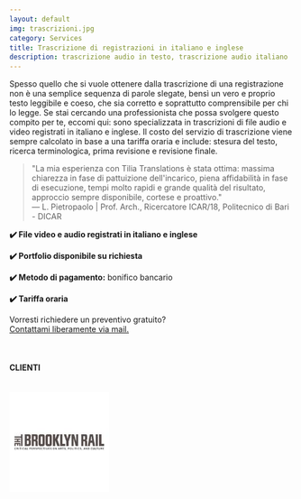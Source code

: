 ```yaml
---
layout: default
img: trascrizioni.jpg
category: Services
title: Trascrizione di registrazioni in italiano e inglese
description: trascrizione audio in testo, trascrizione audio italiano
---
```

<p>
Spesso quello che si vuole ottenere dalla trascrizione di una registrazione non è una semplice sequenza di parole slegate, bensì un vero e proprio testo leggibile e coeso, che sia corretto e soprattutto comprensibile per chi lo legge. Se stai cercando una professionista che possa svolgere questo compito per te, eccomi qui: sono specializzata in trascrizioni di file audio e video registrati in italiano e inglese. Il costo del servizio di trascrizione viene sempre calcolato in base a una tariffa oraria e include: stesura del testo, ricerca terminologica, prima revisione e revisione finale.
</p>
<blockquote>
"La mia esperienza con Tilia Translations è stata ottima: massima chiarezza in fase di pattuizione dell'incarico, piena affidabilità in fase di esecuzione, tempi molto rapidi e grande qualità del risultato, approccio sempre disponibile, cortese e proattivo."<br>
— L. Pietropaolo | Prof. Arch., Ricercatore ICAR/18, Politecnico di Bari - DICAR
</blockquote>
<p>
<strong>✔️ File video e audio registrati in italiano e inglese</strong>
</p>
<p>
<strong>✔️ Portfolio disponibile su richiesta</strong>
</p>
<p>
<strong>✔️ Metodo di pagamento:</strong> bonifico bancario
</p>
<p>
<strong>✔️ Tariffa oraria</strong>
</p>
<p>
Vorresti richiedere un preventivo gratuito? 
<br>
<a href="#contact">Contattami liberamente via mail.</a>
</p>
<br>
<h4>CLIENTI</h4>
<br>
<div style="float:left;margin-right:1em;"><img src ="../img/Brooklyn Rail.jpg" alt="Brooklyn Rail"/>
</div>
<br>
